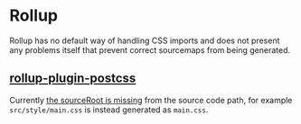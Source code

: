 # Rollup
Rollup has no default way of handling CSS imports and does not present any problems itself that prevent correct sourcemaps from being generated.

## [rollup-plugin-postcss](https://github.com/egoist/rollup-plugin-postcss)
Currently [the sourceRoot is missing](https://github.com/egoist/rollup-plugin-postcss/issues/49) from the source code path, for example `src/style/main.css` is instead generated as `main.css`.